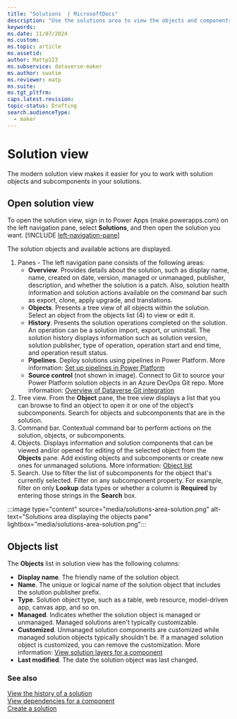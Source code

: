 ```yaml
---
title: "Solutions  | MicrosoftDocs"
description: "Use the solutions area to view the objects and components in a solution"
keywords: 
ms.date: 11/07/2024
ms.custom: 
ms.topic: article
ms.assetid: 
author: Mattp123
ms.subservice: dataverse-maker
ms.author: swatim
ms.reviewer: matp
ms.suite: 
ms.tgt_pltfrm: 
caps.latest.revision: 
topic-status: Drafting
search.audienceType: 
  - maker
---
```

# Solution view

The modern solution view makes it easier for you to work with solution objects and subcomponents in your solutions.

## Open solution view

To open the solution view, sign in to Power Apps (make.powerapps.com) on the left navigation pane, select **Solutions**, and then open the solution you want. [!INCLUDE [left-navigation-pane](../../includes/left-navigation-pane.md)] 

The solution objects and available actions are displayed.

1. Panes - The left navigation pane consists of the following areas:
   - **Overview**. Provides details about the solution, such as display name, name, created on date, version, managed or unmanaged, publisher, description, and whether the solution is a patch. Also, solution health information and solution actions available on the command bar such as export, clone, apply upgrade, and translations.
   - **Objects**. Presents a tree view of all objects within the solution. Select an object from the objects list (4) to view or edit it.
   - **History**.  Presents the solution operations completed on the solution. An operation can be a solution import, export, or uninstall. The solution history displays information such as solution version, solution publisher, type of operation, operation start and end time, and operation result status.
   - **Pipelines**. Deploy solutions using pipelines in Power Platform. More information: [Set up pipelines in Power Platform](/power-platform/alm/set-up-pipelines)
   - **Source control** (not shown in image). Connect to Git to source your Power Platform solution objects in an Azure DevOps Git repo. More information: [Overview of Dataverse Git integration](/power-platform/alm/git-integration/overview)
2. Tree view. From the **Object** pane, the tree view displays a list that you can browse to find an object to open it or one of the object’s subcomponents. Search for objects and subcomponents that are in the solution.
3. Command bar. Contextual command bar to perform actions on the solution, objects, or subcomponents.
4. Objects. Displays information and solution components that can be viewed and/or opened for editing of the selected object from the **Objects** pane. Add existing objects and subcomponents or create new ones for unmanaged solutions. More information: [Object list](#object-list)
5. Search. Use to filter the list of subcomponents for the object that's currently selected. Filter on any subcomponent property. For example, filter on only **Lookup** data types or whether a column is **Required** by entering those strings in the **Search** box.

:::image type="content" source="media/solutions-area-solution.png" alt-text="Solutions area displaying the objects pane" lightbox="media/solutions-area-solution.png":::

## Objects list

The **Objects** list in solution view has the following columns:

- **Display name**. The friendly name of the solution object.
- **Name**. The unique or logical name of the solution object that includes the solution publisher prefix.
- **Type**. Solution object type, such as a table, web resource, model-driven app, canvas app, and so on.
- **Managed**. Indicates whether the solution object is managed or unmanaged. Managed solutions aren't typically customizable.
- **Customized**. Unmanaged solution components are customized while managed solution objects typically shouldn't be. If a managed solution object is customized, you can remove the customization. More information: [View solution layers for a component](solution-layers#view-the-solution-layers-for-a-component.md)
- **Last modified**. The date the solution object was last changed.

### See also

[View the history of a solution](solution-history.md) <br />
[View dependencies for a component](view-component-dependencies.md) <br />
[Create a solution](create-solution.md)
